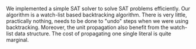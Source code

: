We implemented a simple SAT solver to solve SAT problems efficiently. Our algorithm is a watch-list based backtracking algorithm. There is very little, practically nothing, needs to be done to "undo" steps when we were using backtracking. Moreover, the unit propagation also benefit from the watch-list data structure. The cost of propagating one single literal is quite marginal. 
